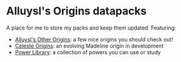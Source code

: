 # Alluysl's Origins datapacks

A place for me to store my packs and keep them updated. Featuring:

- [Alluysl's Other Origins](Alluysl's%20Other%20Origins): a few nice origins you should check out!
- [Celeste Origins](Celeste%20Origins): an evolving Madeline origin in development
- [Power Library](Power%20Library): a collection of powers you can use or study
